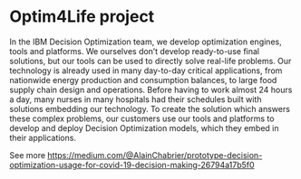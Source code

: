# Optim4Life project

In the IBM Decision Optimization team, we develop optimization engines, tools and platforms. 
We ourselves don’t develop ready-to-use final solutions, but our tools can be used to directly solve real-life problems. 
Our technology is already used in many day-to-day critical applications, from nationwide energy production and consumption balances, to large food supply chain design and operations. 
Before having to work almost 24 hours a day, many nurses in many hospitals had their schedules built with solutions embedding our technology. 
To create the solution which answers these complex problems, our customers use our tools and platforms to develop and deploy Decision Optimization models, which they embed in their applications.

See more https://medium.com/@AlainChabrier/prototype-decision-optimization-usage-for-covid-19-decision-making-26794a17b5f0
